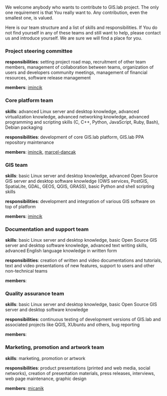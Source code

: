 We welcome anybody who wants to contribute to GIS.lab project. The only one requirement is that You really want to. Any contribution, even the smallest one, is valued.

Here is our team structure and a list of skills and responsibilities. If You do not find yourself in any of these teams and still want to help, please contact us and introduce yourself. We are sure we will find a place for you.

### Project steering committee
**responsibilities**: setting project road map, recruitment of other team members, management of
collaboration between teams, organization of users and developers community meetings, management
of financial resources, software release management

**members**: [imincik](https://github.com/imincik)


### Core platform team
**skills**: advanced Linux server and desktop knowledge, advanced virtualization knowledge, advanced
networking knowledge, advanced programming and scripting skills (C, C++, Python, JavaScript, Ruby,
Bash), Debian packaging

**responsibilities**: development of core GIS.lab platform, GIS.lab PPA repository maintenance

**members**: [imincik](https://github.com/imincik), [marcel-dancak](https://github.com/marcel-dancak)


### GIS team
**skills**: basic Linux server and desktop knowledge, advanced Open Source GIS server and desktop
software knowledge (OWS services, PostGIS, SpatiaLite, GDAL, GEOS, QGIS, GRASS), basic
Python and shell scripting skills

**responsibilities**: development and integration of various GIS software on top of platform

**members**: [imincik](https://github.com/imincik)


### Documentation and support team
**skills**: basic Linux server and desktop knowledge, basic Open Source GIS server and desktop software
knowledge, advanced text writing skills, advanced English language knowledge in written form

**responsibilities**: creation of written and video documentations and tutorials, text and video
presentations of new features, support to users and other non-technical teams

**members**:


### Quality assurance team
**skills**: basic Linux server and desktop knowledge, basic Open Source GIS server and desktop software knowledge

**responsibilities**: continuous testing of development versions of GIS.lab and associated projects like QGIS, XUbuntu and others, bug reporting

**members**:


### Marketing, promotion and artwork team
**skills**: marketing, promotion or artwork

**responsibilities**: product presentations (printed and web media, social networks), creation of presentation materials, press releases, interviews, web page maintenance, graphic design

**members**: [micanik](https://github.com/micanik)